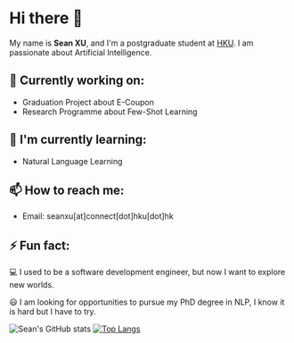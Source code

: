 # Hi there 👋

My name is **Sean XU**, and I'm a postgraduate student at [HKU](https://www.hku.hk/). I am passionate about Artificial Intelligence.

## 🔭 Currently working on:

- Graduation Project about E-Coupon
- Research Programme about Few-Shot Learning

## 🌱 I'm currently learning:

- Natural Language Learning

## 📫 How to reach me:

- Email: seanxu[at]connect[dot]hku[dot]hk

## ⚡ Fun fact:

💻  I used to be a software development engineer, but now I want to explore new worlds.

😃  I am looking for opportunities to pursue my PhD degree in NLP, I know it is hard but I have to try.


    
![Sean's GitHub stats](https://github-readme-stats-alpha-blush-33.vercel.app/api?username=seanxuu&show_icons=true&theme=default&layout=compact&line_height=28.8)
[![Top Langs](https://github-readme-stats-alpha-blush-33.vercel.app/api/top-langs/?username=seanxuu&layout=donut&hide=php,jupyter%20notebook,javascript,css,scss)](https://github.com/sesanxuu/github-readme-stats)
